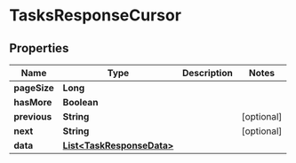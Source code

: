 

# TasksResponseCursor


## Properties

| Name | Type | Description | Notes |
|------------ | ------------- | ------------- | -------------|
|**pageSize** | **Long** |  |  |
|**hasMore** | **Boolean** |  |  |
|**previous** | **String** |  |  [optional] |
|**next** | **String** |  |  [optional] |
|**data** | [**List&lt;TaskResponseData&gt;**](TaskResponseData.md) |  |  |



